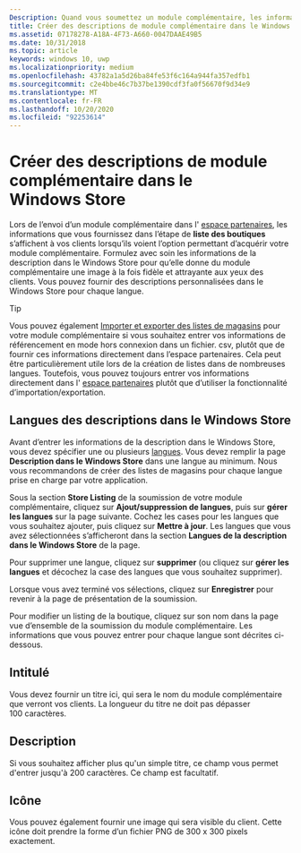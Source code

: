 ```yaml
---
Description: Quand vous soumettez un module complémentaire, les informations que vous entrez à l’étape Descriptions dans le Windows Store sont visibles par vos clients.
title: Créer des descriptions de module complémentaire dans le Windows Store
ms.assetid: 07178278-A18A-4F73-A660-0047DAAE49B5
ms.date: 10/31/2018
ms.topic: article
keywords: windows 10, uwp
ms.localizationpriority: medium
ms.openlocfilehash: 43782a1a5d26ba84fe53f6c164a944fa357edfb1
ms.sourcegitcommit: c2e4bbe46c7b37be1390cdf3fa0f56670f9d34e9
ms.translationtype: MT
ms.contentlocale: fr-FR
ms.lasthandoff: 10/20/2020
ms.locfileid: "92253614"
---
```

# <a name="create-add-on-store-listings"></a>Créer des descriptions de module complémentaire dans le Windows Store

Lors de l’envoi d’un module complémentaire dans l' [espace partenaires](https://partner.microsoft.com/dashboard), les informations que vous fournissez dans l’étape de **liste des boutiques** s’affichent à vos clients lorsqu’ils voient l’option permettant d’acquérir votre module complémentaire. Formulez avec soin les informations de la description dans le Windows Store pour qu’elle donne du module complémentaire une image à la fois fidèle et attrayante aux yeux des clients. Vous pouvez fournir des descriptions personnalisées dans le Windows Store pour chaque langue.

> [!TIP]
> Vous pouvez également [Importer et exporter des listes de magasins](import-and-export-store-listings.md) pour votre module complémentaire si vous souhaitez entrer vos informations de référencement en mode hors connexion dans un fichier. csv, plutôt que de fournir ces informations directement dans l’espace partenaires. Cela peut être particulièrement utile lors de la création de listes dans de nombreuses langues. Toutefois, vous pouvez toujours entrer vos informations directement dans l' [espace partenaires](https://partner.microsoft.com/dashboard) plutôt que d’utiliser la fonctionnalité d’importation/exportation.


## <a name="store-listing-languages"></a>Langues des descriptions dans le Windows Store

Avant d’entrer les informations de la description dans le Windows Store, vous devez spécifier une ou plusieurs [langues](supported-languages.md). Vous devez remplir la page **Description dans le Windows Store** dans une langue au minimum. Nous vous recommandons de créer des listes de magasins pour chaque langue prise en charge par votre application.

Sous la section **Store Listing** de la soumission de votre module complémentaire, cliquez sur **Ajout/suppression de langues**, puis sur **gérer les langues** sur la page suivante. Cochez les cases pour les langues que vous souhaitez ajouter, puis cliquez sur **Mettre à jour**. Les langues que vous avez sélectionnées s’afficheront dans la section **Langues de la description dans le Windows Store** de la page.

Pour supprimer une langue, cliquez sur **supprimer** (ou cliquez sur **gérer les langues** et décochez la case des langues que vous souhaitez supprimer). 

Lorsque vous avez terminé vos sélections, cliquez sur **Enregistrer** pour revenir à la page de présentation de la soumission.

Pour modifier un listing de la boutique, cliquez sur son nom dans la page vue d’ensemble de la soumission du module complémentaire. Les informations que vous pouvez entrer pour chaque langue sont décrites ci-dessous.

## <a name="title"></a>Intitulé

Vous devez fournir un titre ici, qui sera le nom du module complémentaire que verront vos clients. La longueur du titre ne doit pas dépasser 100 caractères.

## <a name="description"></a>Description

Si vous souhaitez afficher plus qu'un simple titre, ce champ vous permet d'entrer jusqu'à 200 caractères. Ce champ est facultatif.

## <a name="icon"></a>Icône

Vous pouvez également fournir une image qui sera visible du client. Cette icône doit prendre la forme d’un fichier PNG de 300 x 300 pixels exactement.

 

 




